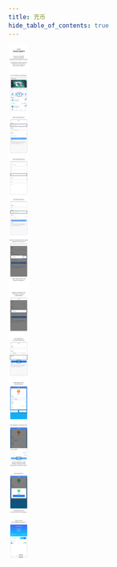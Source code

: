 ```yaml
---
title: 充币
hide_table_of_contents: true
---
```


[//]: # (充币)

![alt 属性文本](../../../../../../static/img/beginner/filling/recharge.jpg)
